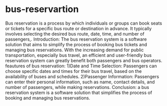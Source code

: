 # bus-reservartion
Bus reservation is a process by which individuals or groups can book seats or tickets for a specific bus route or destination in advance. It typically involves selecting the desired bus route, date, time, and number of passengers,.
Introduction:
The bus reservation system is a software solution that aims to simplify the process of booking bus tickets and managing bus reservations. With the increasing demand for public transportation, especially bus travel, an efficient and user-friendly bus reservation system can greatly benefit both passengers and bus operators.
feautures of bus reservation:
1)Date and Time Selection: Passengers can choose specific dates and times for their bus travel, based on the availability of buses and schedules.
2)Passenger Information: Passengers can enter their personal information, such as name, contact details, and number of passengers, while making reservations.
Conclusion:
 a bus reservation system is a software solution that simplifies the process of booking and managing bus reservations.
